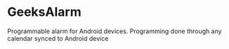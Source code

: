 GeeksAlarm
==========

Programmable alarm for Android devices. Programming done through any calendar synced to Android device